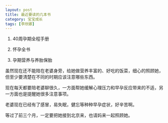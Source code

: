 ```yaml
---
layout: post
title: 最近要读的几本书
category: 宝宝成长
tags: [李欣娜]
---
```

1. 40周孕期全程手册

2. 怀孕全书

3. 孕期营养与养胎保胎

虽然现在还不能陪在老婆身旁，给她做营养丰富的、好吃的饭菜，细心的照顾她，但至少要清楚在不同的时期应该注意哪些东西。

现在每天都要陪老婆聊很久，一方面帮她缓解心理压力和早孕反应带来的不适，另一方面也是提醒她很多注意事项。

老婆现在已经有了感冒，易失眠，健忘等种种早孕症状，好辛苦啊。

等过了前三个月，一定要把她接到北京来，也请妈来一起照顾她。